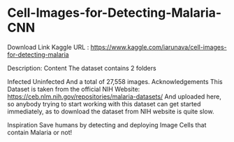 # Cell-Images-for-Detecting-Malaria-CNN

Download Link
Kaggle URL : https://www.kaggle.com/iarunava/cell-images-for-detecting-malaria

Description:
Content
The dataset contains 2 folders

Infected
Uninfected
And a total of 27,558 images.
Acknowledgements
This Dataset is taken from the official NIH Website: https://ceb.nlm.nih.gov/repositories/malaria-datasets/
And uploaded here, so anybody trying to start working with this dataset can get started immediately, as to download the
dataset from NIH website is quite slow.

Inspiration
Save humans by detecting and deploying Image Cells that contain Malaria or not!
